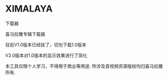 # XIMALAYA
下载器

喜马拉雅专辑下载器

目前V1.0版本已经挂了，切勿下载1.0版本

V2.0版本对1.0版本的显示效果进行了简化

本工具仅限个人学习，不得用于商业等用途. 所涉及音视频资源版权均归喜马拉雅所有.
